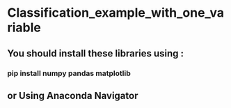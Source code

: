 # Classification_example_with_one_variable

## You should install these libraries using :
### pip install numpy pandas matplotlib
## or Using Anaconda Navigator

